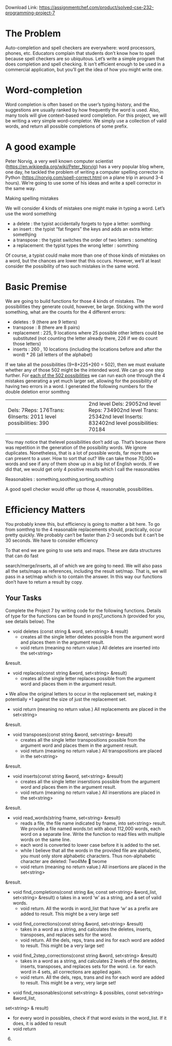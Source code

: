 Download Link: https://assignmentchef.com/product/solved-cse-232-programming-project-7
<br>



<h1>The Problem</h1>

Auto-completion and spell checkers are everywhere: word processors, phones, etc. Educators complain that students don’t know how to spell because spell checkers are so ubiquitous. Let’s write a simple program that does completion and spell checking. It isn’t efficient enough to be used in a commercial application, but you’ll get the idea of how you might write one.




<h1>Word-completion</h1>

Word completion is often based on the user’s typing history, and the suggestions are usually ranked by how frequently the word is used. Also, many tools will give context-based word completion. For this project, we will be writing a very simple word-completor. We simply use a collection of valid words, and return all possible completions of some prefix.




<h1>A good example</h1>

Peter Norvig, a very well known computer scientist (<u>https://en.wikipedia.org/wiki/Peter_Norvig</u>) has a very popular blog where, one day, he tackled the problem of writing a computer spelling corrector in Python (<u>https://norvig.com/spell-correct.html</u> on a plane trip in around 3-4 hours). We’re going to use some of his ideas and write a spell corrector in the same way.




Making spelling mistakes

We will consider 4 kinds of mistakes one might make in typing a word. Let’s use the word something

<ul>

 <li>a delete : the typist accidentally forgets to type a letter: somthing</li>

 <li>an insert : the typist “fat fingers” the keys and adds an extra letter: somethjing</li>

 <li>a transpose : the typist switches the order of two letters : somehting</li>

 <li>a replacement: the typist types the wrong letter : somrthing</li>

</ul>




Of course, a typist could make more than one of those kinds of mistakes on a word, but the chances are lower that this occurs. However, we’ll at least consider the possibility of two such mistakes in the same word.




<h1>Basic Premise</h1>

We are going to build functions for those 4 kinds of mistakes. The possibilities they generate could, however, be large. Sticking with the word something, what are the counts for the 4 different errors:




<ul>

 <li>deletes : 9 (there are 9 letters)</li>

 <li>transpose : 8 (there are 8 pairs)</li>

 <li>replacement : 225, 9 locations where 25 possible other letters could be substituted (not counting the letter already there, 226 if we do count those letters)</li>

 <li>inserts : 260 , 10 locations (including the locations before and after the word) * 26 (all letters of the alphabet)</li>

</ul>




If we take all the possibilities (9+8+225+260 = 502), then we must evaluate whether any of those 502 might be the intended word. We can go one step further. For <u>each of the 502 possibilities</u> we can run each one through the 4 mistakes generating a yet much larger set, allowing for the possibility of having two errors in a word.  I generated the following numbers for the double deletion error somthng




<table width="623">

 <tbody>

  <tr>

   <td width="312">Dels: 7Reps: 176Trans: 6Inserts: 2011 level possibilities: 390</td>

   <td width="312">2nd level Dels: 29052nd level Reps: 734902nd level Trans: 25342nd level Inserts: 832402nd level possibilities: 70184</td>

  </tr>

 </tbody>

</table>




You may notice that thelevel possibilities don’t add up. That’s because there was repetition in the generation of the possibility words. We ignore duplicates. Nonetheless, that is a lot of possible words, far more than we can present to a user. How to sort that out? We can take those 70,000+ words and see if any of them show up in a big list of English words. If we did that, we would get only 4 positive results which I call the reasonables




Reasonables : something,soothing,sorting,southing




A good spell checker would offer up those 4, reasonable, possibilities.




<h1>Efficiency Matters</h1>

You probably knew this, but efficiency is going to matter a bit here. To go from somthng to the 4 reasonable replacements should, practically, occur pretty quickly. We probably can’t be faster than 2-3 seconds but it can’t be 30 seconds. We have to consider efficiency




To that end we are going to use sets and maps. These are data structures that can do fast

search/merge/inserts, all of which we are going to need. We will also pass all the sets/maps as references, including the result set/map. That is, we will pass in a set/map which is to contain the answer. In this way our functions don’t have to return a result by copy.




<h2>Your Tasks</h2>

Complete the Project 7 by writing code for the following functions. Details of type for the functions can be found in proj7_unctions.h (provided for you, see details below). The




<ul>

 <li>void deletes (const string &amp; word, set&lt;string&gt; &amp; result)

  <ul>

   <li>creates all the single letter deletes possible from the argument word and places them in the argument result.</li>

   <li>void return (meaning no return value.) All deletes are inserted into the set&lt;string&gt;</li>

  </ul></li>

</ul>

&amp;result.




<ul>

 <li>void replaces(const string &amp;word, set&lt;string&gt; &amp;result)

  <ul>

   <li>creates all the single letter replaces possible from the argument word and places them in the argument result.</li>

  </ul></li>

</ul>

&#x25aa; We allow the original letters to occur in the replacement set, making it potentially +1 against the size of just the replacement set.

<ul>

 <li>void return (meaning no return value.) All replacements are placed in the set&lt;string&gt;</li>

</ul>

&amp;result.







<ul>

 <li>void transposes(const string &amp;word, set&lt;string&gt; &amp;result)

  <ul>

   <li>creates all the single letter transpositions possible from the argument word and places them in the argument result.</li>

   <li>void return (meaning no return value.) All transpositions are placed in the set&lt;string&gt;</li>

  </ul></li>

</ul>

&amp;result.




<ul>

 <li>void inserts(const string &amp;word, set&lt;string&gt; &amp;result)

  <ul>

   <li>creates all the single letter inserstions possible from the argument word and places them in the argument result.</li>

   <li>void return (meaning no return value.) All inserstions are placed in the set&lt;string&gt;</li>

  </ul></li>

</ul>

&amp;result.




<ul>

 <li>void read_words(string fname, set&lt;string&gt; &amp;result)

  <ul>

   <li>reads a file, the file name indicated by fname, into set&lt;string&gt; result. We provide a file named words.txt with about 112,000 words, each word on a separate line. Write the function to read files with multiple words on the same line.</li>

   <li>each word is converted to lower case before it is added to the set.</li>

   <li>while I believe that all the words in the provided file are alphabetic, you must only store alphabetic characters. Thus non-alphabetic character are deleted: Two4Me  twome</li>

   <li>void return (meaning no return value.) All insertions are placed in the set&lt;string&gt;</li>

  </ul></li>

</ul>

&amp;result.




<ul>

 <li>void find_completions(const string &amp;w,                       const set&lt;string&gt; &amp;word_list,                       set&lt;string&gt; &amp;result) o takes in a word ‘w’ as a string, and a set of valid words.

  <ul>

   <li>void return. All the words in word_list that have ‘w’ as a prefix are added to result. This might be a very large set!</li>

  </ul></li>

</ul>




<ul>

 <li>void find_corrections(const string &amp;word, set&lt;string&gt; &amp;result)

  <ul>

   <li>takes in a word as a string, and calculates the deletes, inserts, transposes, and replaces sets for the word.</li>

   <li>void return. All the dels, reps, trans and ins for each word are added to result. This might be a very large set!</li>

  </ul></li>

</ul>




<ul>

 <li>void find_2step_corrections(const string &amp;word, set&lt;string&gt; &amp;result)

  <ul>

   <li>takes in a word as a string, and calculates 2 levels of the deletes, inserts, transposes, and replaces sets for the word. i.e. for each word in 4 sets, all corrections are applied again.</li>

   <li>void return. All the dels, reps, trans and ins for each word are added to result. This might be a very, very large set!</li>

  </ul></li>

</ul>




<ul>

 <li>void find_reasonables(const set&lt;string&gt; &amp; possibles, const set&lt;string&gt; &amp;word_list,</li>

</ul>

set&lt;string&gt; &amp; result)

<ul>

 <li>for every word in possibles, check if that word exists in the word_list. If it does, it is added to result</li>

 <li>void return</li>

</ul>




<ol start="6">

 <li></li>

</ol>